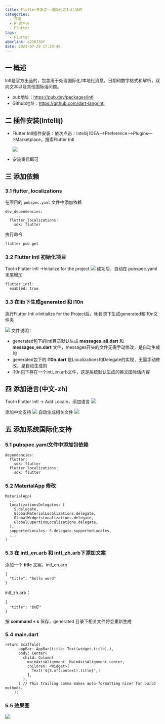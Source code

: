 ```yaml
---
title: Flutter开发之——国际化之Intl插件
categories:
  - 开发
  - F-跨平台
  - Flutter
tags:
  - Flutter
abbrlink: e228f30f
date: 2021-07-25 17:20:45
---
```

## 一 概述

Intl是官方出品的，包含用于处理国际化/本地化消息，日期和数字格式和解析，双向文本以及其他国际话问题。

* pub地址：https://pub.dev/packages/intl
* Github地址：https://github.com/dart-lang/intl

<!--more-->

## 二 插件安装(Intellij)

* Flutter Intl插件安装：依次点击：Intellij IDEA—>Preference—>Plugins—>Marketplace，搜索Flutter Intl

  ![][1]
* 安装重启即可

## 三 添加依赖

### 3.1 flutter_localizations

在项目的 `pubspec.yaml` 文件中添加依赖

```
dev_dependencies:
	...
  flutter_localizations:
    sdk: flutter
```

执行命令

```
flutter pub get
```

### 3.2 Flutter Intl 初始化项目

Tool->Flutter Intl ->Initalize for the project
![][2]
成功后，自动在 pubspec.yaml末尾增加

```
flutter_intl:
  enabled: true
```

### 3.3 在lib下生成generated 和 l10n

执行Flutter Intl->Initialize for the Project后，lib目录下生成generated和i10n文件夹

![][3]
文件说明：

* generated包下的intl目录默认生成 **messages_all.dart** 和 **messages_en.dart** 文件，messages开头的文件无需手动修改，是自动生成的
* generated包下的 **I10n.dart** 是Localizations和Delegate的实现，无需手动修改，是自动生成的
* l10n包下存在一个intl_en.arb文件，这是系统默认生成的英文国际话内容

## 四 添加语言(中文-zh)

Tool->Flutter Intl -> Add Locale，添加语言
![][4]

添加中文支持
![][5]
自动生成相关文件
![][6]
## 五 添加系统国际化支持

### 5.1 pubspec.yaml文件中添加包依赖

```
dependencies:
  flutter:
    sdk: flutter
  flutter_localizations:
    sdk: flutter
```

### 5.2 MaterialApp 修改

```
MaterialApp(
  ...
  localizationsDelegates: [
    S.delegate,
    GlobalMaterialLocalizations.delegate,
    GlobalWidgetsLocalizations.delegate,
    GlobalCupertinoLocalizations.delegate,
  ],
  supportedLocales: S.delegate.supportedLocales,
  ...
)
```

### 5.3 在 intl_en.arb 和 intl_zh.arb下添加文案

添加一个 **title** 文案，intl_en.arb

```
{
  "title": "hello word"
}
```

intl_zh.arb：

```
{
  "title": "你好"
}
```

按 **command + s** 保存，generated 目录下相关文件将会重新生成

### 5.4 main.dart

```
return Scaffold(
      appBar: AppBar(title: Text(widget.title),),
      body: Center(
        child: Column(
          mainAxisAlignment: MainAxisAlignment.center,
          children: <Widget>[
            Text('${S.of(context).title}',)
          ],
        ),
      ) // This trailing comma makes auto-formatting nicer for build methods.
    );
```

### 5.5 效果图
![][7]



[1]:https://jsd.onmicrosoft.cn/gh/PGzxc/CDN/blog-flutter/flutter-intl-intellij-plugin-install.png
[2]:https://jsd.onmicrosoft.cn/gh/PGzxc/CDN/blog-flutter/flutter-intl-tools-init-project.png
[3]:https://jsd.onmicrosoft.cn/gh/PGzxc/CDN/blog-flutter/flutter-intl-libs-i10n.png
[4]:https://jsd.onmicrosoft.cn/gh/PGzxc/CDN/blog-flutter/flutter-intl-tools-add-local.png
[5]:https://jsd.onmicrosoft.cn/gh/PGzxc/CDN/blog-flutter/flutter-intl-tools-add-local-zh.png
[6]:https://jsd.onmicrosoft.cn/gh/PGzxc/CDN/blog-flutter/flutter-intl-local-zh-files-auto.png
[7]:https://jsd.onmicrosoft.cn/gh/PGzxc/CDN/blog-flutter/flutter-intl-result.gif

